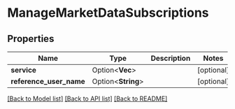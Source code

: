 # ManageMarketDataSubscriptions

## Properties

Name | Type | Description | Notes
------------ | ------------- | ------------- | -------------
**service** | Option<**Vec<i32>**> |  | [optional]
**reference_user_name** | Option<**String**> |  | [optional]

[[Back to Model list]](../README.md#documentation-for-models) [[Back to API list]](../README.md#documentation-for-api-endpoints) [[Back to README]](../README.md)
